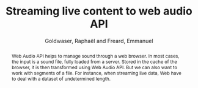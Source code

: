 --- 
title: "Streaming live content to web audio API" 
abstract: "Web Audio API helps to manage sound through a web browser. In most cases, the input is a sound file, fully loaded from a server. Stored in the cache of the browser, it is then transformed using Web Audio API. But we can also want to work with segments of a file. For instance, when streaming live data, Web have to deal with a dataset of undetermined length." 
address: "Paris" 
author: "Goldwaser, Raphaël and Freard, Emmanuel"
webAuthor: "Raphaël Goldwaser, Emmanuel Freard" 
booktitle: "Proceedings of the International Web Audio Conference" 
editor: "Goldszmidt, Samuel and Schnell, Norbert and Saiz, Victor and Matuszewski, Benjamin" 
month: "Proceedings of the International Web Audio Conference"
pages: "" 
publisher: "IRCAM" 
series: "WAC '15"
track: "Poster"  
year: "2015" 
id: "2015_EA_35" 
tags: year2015
media: undefined 
pdflink: undefined
ISSN: 2663-5844
---